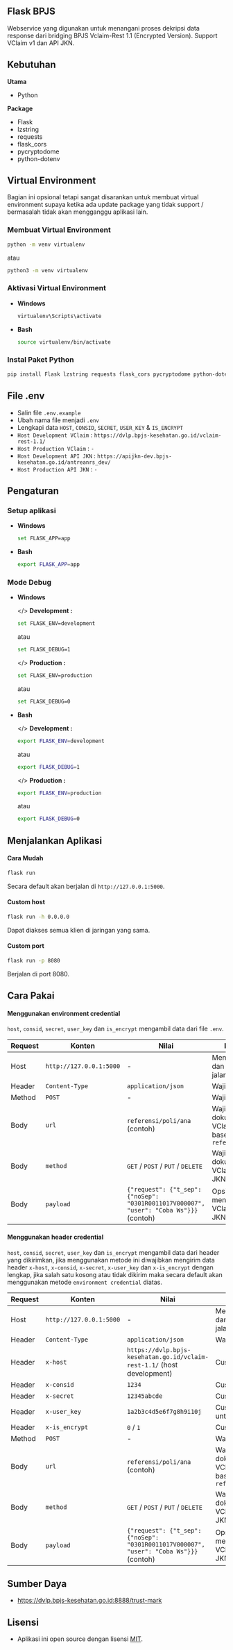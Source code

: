 ## Flask BPJS

Webservice yang digunakan untuk menangani proses dekripsi data response dari bridging BPJS Vclaim-Rest 1.1 (Encrypted Version). Support VClaim v1 dan API JKN.

## Kebutuhan

**Utama**

- Python

**Package**

- Flask
- lzstring
- requests
- flask_cors 
- pycryptodome 
- python-dotenv 

## Virtual Environment

Bagian ini opsional tetapi sangat disarankan untuk membuat virtual environment supaya ketika ada update package yang tidak support / bermasalah tidak akan mengganggu aplikasi lain.

### Membuat Virtual Environment

```bash
python -m venv virtualenv
```

atau

```bash
python3 -m venv virtualenv
```

### Aktivasi Virtual Environment

- **Windows**

    ```bash
    virtualenv\Scripts\activate
    ```

- **Bash**

    ```bash
    source virtualenv/bin/activate
    ```

### Instal Paket Python

```bash
pip install Flask lzstring requests flask_cors pycryptodome python-dotenv
```

## File .env
- Salin file `.env.example`
- Ubah nama file menjadi `.env`
- Lengkapi data `HOST`, `CONSID`, `SECRET`, `USER_KEY` & `IS_ENCRYPT`
- `Host Development VClaim` : `https://dvlp.bpjs-kesehatan.go.id/vclaim-rest-1.1/`
- `Host Production VClaim` : `-`
- `Host Development API JKN` : `https://apijkn-dev.bpjs-kesehatan.go.id/antreanrs_dev/`
- `Host Production API JKN` : `-`

## Pengaturan

### Setup aplikasi

- **Windows**

    ```bash
    set FLASK_APP=app
    ```

- **Bash**

    ```bash
    export FLASK_APP=app
    ```

### Mode Debug

- **Windows**

    </> **Development :**

    ```bash
    set FLASK_ENV=development
    ```

    atau
    ```bash
    set FLASK_DEBUG=1
    ```

    </> **Production :**

    ```bash
    set FLASK_ENV=production
    ```

    atau
    ```bash
    set FLASK_DEBUG=0
    ```

- **Bash**

    </> **Development :**

    ```bash
    export FLASK_ENV=development
    ```

    atau

    ```bash
    export FLASK_DEBUG=1
    ```

    </> **Production :**

    ```bash
    export FLASK_ENV=production
    ```

    atau

    ```bash
    export FLASK_DEBUG=0
    ```

## Menjalankan Aplikasi

#### Cara Mudah

```bash
flask run
```

Secara default akan berjalan di `http://127.0.0.1:5000`.

#### Custom host
```bash
flask run -h 0.0.0.0
```

Dapat diakses semua klien di jaringan yang sama.

#### Custom port
```bash
flask run -p 8080
```

Berjalan di port 8080.

## Cara Pakai


#### Menggunakan environment credential

`host`, `consid`, `secret`, `user_key` dan `is_encrypt` mengambil data dari file `.env`.

| Request | Konten | Nilai | Keterangan |
| ------- | ------ | ----- | ---------- |
| Host | `http://127.0.0.1:5000` | - | Menyesuaikan host dan port yang di jalankan |
| Header | `Content-Type` | `application/json` | Wajib |
| Method | `POST` | - | Wajib POST |
| Body | `url` | `referensi/poli/ana` (contoh) | Wajib, mengacu dokumentasi VClaim BPJS tanpa base url. Contoh : `referensi/poli/ana` |
| Body | `method` | `GET` / `POST` / `PUT` / `DELETE` | Wajib, mengacu dokumentasi VClaim BPJS / API JKN |
| Body | `payload` | `{"request": {"t_sep": {"noSep": "0301R0011017V000007", "user": "Coba Ws"}}}` (contoh) | Opsional menyesuaikan rest VClaim BPJS / API JKN |

#### Menggunakan header credential

`host`, `consid`, `secret`, `user_key` dan `is_encrypt` mengambil data dari header yang dikirimkan, jika menggunakan metode ini diwajibkan mengirim data header `x-host`, `x-consid`, `x-secret`, `x-user_key` dan `x-is_encrypt` dengan lengkap, jika salah satu kosong atau tidak dikirim maka secara default akan menggunakan metode `environment credential` diatas.

| Request | Konten | Nilai | Keterangan |
| ------- | ------ | ----- | ---------- |
| Host | `http://127.0.0.1:5000` | - | Menyesuaikan host dan port yang di jalankan |
| Header | `Content-Type` | `application/json` | Wajib |
| Header | `x-host` | `https://dvlp.bpjs-kesehatan.go.id/vclaim-rest-1.1/` (host development) | Custom `host` |
| Header | `x-consid` | `1234` | Custom `consid` |
| Header | `x-secret` | `12345abcde` | Custom `secret` |
| Header | `x-user_key` | `1a2b3c4d5e6f7g8h9i10j` | Custom `user_key` untuk API JKN |
| Header | `x-is_encrypt` | `0` / `1` | Custom `is_encrypt` |
| Method | `POST` | - | Wajib POST |
| Body | `url` | `referensi/poli/ana` (contoh) | Wajib, mengacu dokumentasi VClaim BPJS tanpa base url. Contoh : `referensi/poli/ana` |
| Body | `method` | `GET` / `POST` / `PUT` / `DELETE` | Wajib, mengacu dokumentasi VClaim BPJS / API JKN |
| Body | `payload` | `{"request": {"t_sep": {"noSep": "0301R0011017V000007", "user": "Coba Ws"}}}` (contoh) | Opsional menyesuaikan rest VClaim BPJS / API JKN | 

## Sumber Daya
- https://dvlp.bpjs-kesehatan.go.id:8888/trust-mark

## Lisensi
- Aplikasi ini open source dengan lisensi [MIT](LICENSE).